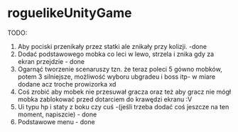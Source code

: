 # roguelikeUnityGame

TODO:
1) Aby pociski przenikały przez statki ale znikały przy kolizji. -done
2) Dodać podstawowego mobka co leci w lewo, strzela i znika gdy za ekran przejdzie - done
3) Ogarnąć tworzenie scenaruszy tzn. że teraz poleci 5 gówno mobków, potem 3 silniejsze, możliwość wyboru ubgradeu i boss itp- w miare dodane acz troche prowizorka xd
4) Coś zrobić aby mobek nie przesuwał gracza oraz też aby gracz nie mógł mobka zablokować przed dotarciem do krawędzi ekranu :V
5) Ui typu hp i staty z boku czy cuś -(jeśli trzeba dodać coś jeszcze na ten moment, napiszcie) - done 
6) Podstawowe menu - done 
